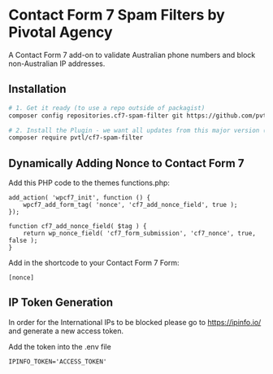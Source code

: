 # Contact Form 7 Spam Filters by Pivotal Agency

A Contact Form 7 add-on to validate Australian phone numbers and block non-Australian IP addresses.

## Installation

```bash
# 1. Get it ready (to use a repo outside of packagist)
composer config repositories.cf7-spam-filter git https://github.com/pvtl/cf7-spam-filter.git

# 2. Install the Plugin - we want all updates from this major version (while non-breaking)
composer require pvtl/cf7-spam-filter
```

## Dynamically Adding Nonce to Contact Form 7
Add this PHP code to the themes functions.php:

```
add_action( 'wpcf7_init', function () {
    wpcf7_add_form_tag( 'nonce', 'cf7_add_nonce_field', true );
});

function cf7_add_nonce_field( $tag ) {
    return wp_nonce_field( 'cf7_form_submission', 'cf7_nonce', true, false );
}
```

Add in the shortcode to your Contact Form 7 Form:
```
[nonce]
```

## IP Token Generation

In order for the International IPs to be blocked please go to https://ipinfo.io/ and generate a new access token.

Add the token into the .env file
```
IPINFO_TOKEN='ACCESS_TOKEN'
```